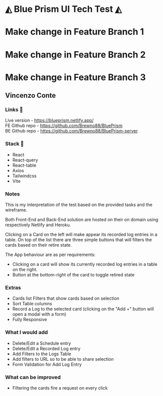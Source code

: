 # ◭ Blue Prism UI Tech Test ◭

# Make change in Feature Branch 1
# Make change in Feature Branch 2
# Make change in Feature Branch 3
## Vincenzo Conte

### Links 🔗
Live version - https://blueprism.netlify.app/ <br/>
FE Github repo - https://github.com/Brewno88/BluePrism <br/>
BE Github repo - https://github.com/Brewno88/BluePrism-server

### Stack 🧰
- React
- React-query
- React-table
- Axios
- Tailwindcss
- Vite

### Notes
This is my interpretation of the test based on the provided tasks and the wireframe. <br/>

Both Front-End and Back-End solution are hosted on their on domain using respectively Netlify and Heroku. <br>

Clicking on a Card on the left will make appear its recorded log entries in a table.
On top of the list there are three simple buttons that will filters the cards based on their retire state. <br>

The App behaviour are as per requirements:
- Clicking on a card will show its currently recorded log entries in a table on the right.
- Button at the bottom-right of the card to toggle retired state

### Extras
- Cards list Filters that show cards based on selection
- Sort Table columns
- Record a Log to the selected card (clicking on the "Add +" button will open a modal with a form)
- Fully Responsive

### What I would add
- Delete/Edit a Schedule entry
- Delete/Edit a Recorded Log entry
- Add Filters to the Logs Table
- Add filters to URL so to be able to share selection
- Form Validation for Add Log Entry

### What can be improved
- Filtering the cards fire a request on every click
